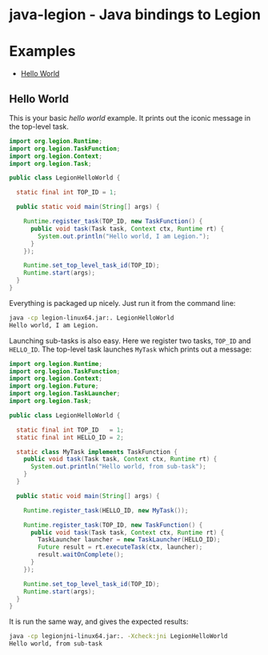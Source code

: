 # java-legion - Java bindings to Legion

# Examples

* [Hello World](#hello-world)

## Hello World

This is your basic *hello world* example. It prints out the iconic message in the top-level task.

```java
import org.legion.Runtime;
import org.legion.TaskFunction;
import org.legion.Context;
import org.legion.Task;

public class LegionHelloWorld {

  static final int TOP_ID = 1;

  public static void main(String[] args) {

    Runtime.register_task(TOP_ID, new TaskFunction() {
      public void task(Task task, Context ctx, Runtime rt) {
        System.out.println("Hello world, I am Legion.");
      }
    });

    Runtime.set_top_level_task_id(TOP_ID);
    Runtime.start(args);
  }
}
```

Everything is packaged up nicely. Just run it from the command line:

```bash
java -cp legion-linux64.jar:. LegionHelloWorld
Hello world, I am Legion.
```

Launching sub-tasks is also easy. Here we register two tasks, `TOP_ID` and
`HELLO_ID`. The top-level task launches `MyTask` which prints out a message:

```java
import org.legion.Runtime;
import org.legion.TaskFunction;
import org.legion.Context;
import org.legion.Future;
import org.legion.TaskLauncher;
import org.legion.Task;

public class LegionHelloWorld {

  static final int TOP_ID   = 1;
  static final int HELLO_ID = 2;

  static class MyTask implements TaskFunction {
    public void task(Task task, Context ctx, Runtime rt) {
      System.out.println("Hello world, from sub-task");
    }
  }

  public static void main(String[] args) {

    Runtime.register_task(HELLO_ID, new MyTask());

    Runtime.register_task(TOP_ID, new TaskFunction() {
      public void task(Task task, Context ctx, Runtime rt) {
        TaskLauncher launcher = new TaskLauncher(HELLO_ID);
        Future result = rt.executeTask(ctx, launcher);
        result.waitOnComplete();
      }
    });

    Runtime.set_top_level_task_id(TOP_ID);
    Runtime.start(args);
  }
}
```

It is run the same way, and gives the expected results:

```bash
java -cp legionjni-linux64.jar:. -Xcheck:jni LegionHelloWorld
Hello world, from sub-task
```

